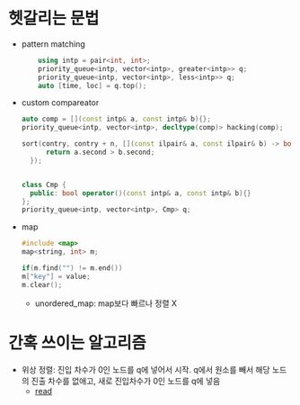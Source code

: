 # 헷갈리는 문법

- pattern matching

  ```cpp
      using intp = pair<int, int>;
      priority_queue<intp, vector<intp>, greater<intp>> q;
      priority_queue<intp, vector<intp>, less<intp>> q;
      auto [time, loc] = q.top();
  ```

- custom compareator

  ```cpp
  auto comp = [](const intp& a, const intp& b){};
  priority_queue<intp, vector<intp>, decltype(comp)> hacking(comp);

  sort(contry, contry + n, [](const ilpair& a, const ilpair& b) -> bool {
        return a.second > b.second;
    });


  class Cmp {
    public: bool operator()(const intp& a, const intp& b){}
  };
  priority_queue<intp, vector<intp>, Cmp> q;
  ```

- map

  ```cpp
  #include <map>
  map<string, int> m;

  if(m.find("") != m.end())
  m["key"] = value;
  m.clear();
  ```

  - unordered_map: map보다 빠르나 정렬 X

# 간혹 쓰이는 알고리즘

- 위상 정렬: 진입 차수가 0인 노드를 q에 넣어서 시작. q에서 원소를 빼서 해당 노드의 진출 차수를 없애고, 새로 진입차수가 0인 노드를 q에 넣음
  - [read](https://velog.io/@kimdukbae/%EC%9C%84%EC%83%81-%EC%A0%95%EB%A0%AC-Topological-Sorting)
